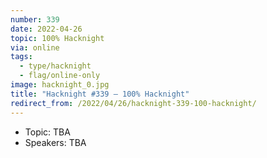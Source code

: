 ```yaml
---
number: 339
date: 2022-04-26
topic: 100% Hacknight
via: online
tags:
  - type/hacknight
  - flag/online-only
image: hacknight_0.jpg
title: "Hacknight #339 – 100% Hacknight"
redirect_from: /2022/04/26/hacknight-339-100-hacknight/
---
```


* Topic:
TBA
* Speakers:
TBA
